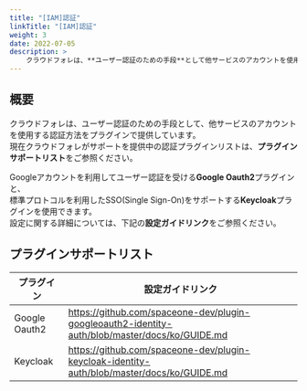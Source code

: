 ```yaml
---
title: "[IAM]認証"
linkTitle: "[IAM]認証"
weight: 3
date: 2022-07-05
description: >
    クラウドフォレは、**ユーザー認証のための手段**として他サービスのアカウントを使用する認証方式をプラグインで提供しています。
---
```


## 概要

クラウドフォレは、ユーザー認証のための手段として、他サービスのアカウントを使用する認証方法をプラグインで提供しています。   
現在クラウドフォレがサポートを提供中の認証プラグインリストは、**プラグインサポートリスト**をご参照ください。

Googleアカウントを利用してユーザー認証を受ける**Google Oauth2**プラグインと、  
標準プロトコルを利用したSSO(Single Sign-On)をサポートする**Keycloak**プラグインを使用できます。  
設定に関する詳細については、下記の**設定ガイドリンク**をご参照ください。



## プラグインサポートリスト

| **プラグイン** | **設定ガイドリンク** |
| --- | --- |
| Google Oauth2 | https://github.com/spaceone-dev/plugin-googleoauth2-identity-auth/blob/master/docs/ko/GUIDE.md |
| Keycloak | https://github.com/spaceone-dev/plugin-keycloak-identity-auth/blob/master/docs/ko/GUIDE.md |
